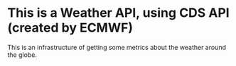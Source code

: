 # This is a Weather API, using CDS API (created by ECMWF)

This is an infrastructure of getting some metrics about the weather around the globe.
